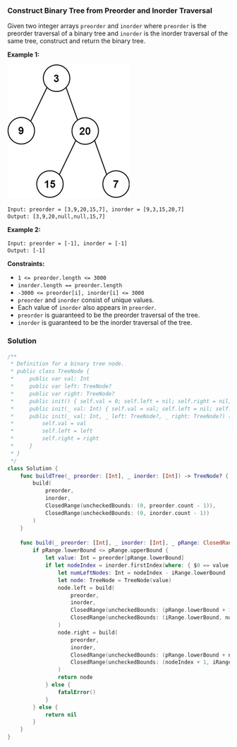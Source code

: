 
### Construct Binary Tree from Preorder and Inorder Traversal

Given two integer arrays `preorder` and `inorder` where `preorder` is the preorder traversal of a binary tree and `inorder` is the inorder traversal of the same tree, construct and return the binary tree.

__Example 1:__

![question_105.jpg](../images/question_105.jpg)
```
Input: preorder = [3,9,20,15,7], inorder = [9,3,15,20,7]
Output: [3,9,20,null,null,15,7]
```
__Example 2:__
```
Input: preorder = [-1], inorder = [-1]
Output: [-1]
```

__Constraints:__
* `1 <= preorder.length <= 3000`
* `inorder.length == preorder.length`
* `-3000 <= preorder[i], inorder[i] <= 3000`
* `preorder` and `inorder` consist of unique values.
* Each value of `inorder` also appears in `preorder`.
* `preorder` is guaranteed to be the preorder traversal of the tree.
* `inorder` is guaranteed to be the inorder traversal of the tree.

### Solution
```Swift
/**
 * Definition for a binary tree node.
 * public class TreeNode {
 *     public var val: Int
 *     public var left: TreeNode?
 *     public var right: TreeNode?
 *     public init() { self.val = 0; self.left = nil; self.right = nil; }
 *     public init(_ val: Int) { self.val = val; self.left = nil; self.right = nil; }
 *     public init(_ val: Int, _ left: TreeNode?, _ right: TreeNode?) {
 *         self.val = val
 *         self.left = left
 *         self.right = right
 *     }
 * }
 */
class Solution {
    func buildTree(_ preorder: [Int], _ inorder: [Int]) -> TreeNode? {
        build(
            preorder,
            inorder,
            ClosedRange(uncheckedBounds: (0, preorder.count - 1)),
            ClosedRange(uncheckedBounds: (0, inorder.count - 1))
        )
    }

    func build(_ preorder: [Int], _ inorder: [Int], _ pRange: ClosedRange<Int>, _ iRange: ClosedRange<Int>) -> TreeNode? {
        if pRange.lowerBound <= pRange.upperBound {
            let value: Int = preorder[pRange.lowerBound]
            if let nodeIndex = inorder.firstIndex(where: { $0 == value }) {
                let numLeftNodes: Int = nodeIndex - iRange.lowerBound
                let node: TreeNode = TreeNode(value)
                node.left = build(
                    preorder,
                    inorder,
                    ClosedRange(uncheckedBounds: (pRange.lowerBound + 1, pRange.lowerBound + numLeftNodes)),
                    ClosedRange(uncheckedBounds: (iRange.lowerBound, nodeIndex - 1))
                )
                node.right = build(
                    preorder,
                    inorder,
                    ClosedRange(uncheckedBounds: (pRange.lowerBound + numLeftNodes + 1, pRange.upperBound)),
                    ClosedRange(uncheckedBounds: (nodeIndex + 1, iRange.upperBound))
                )
                return node
            } else {
                fatalError()
            }
        } else {
            return nil
        }
    }
}
```